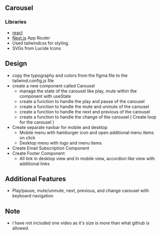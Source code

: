 ## Carousel

### Libraries

- [react](https://reactjs.org/)
- [Next.js](https://nextjs.org/) App Router
- Used tailwindcss for styling.
- SVGs from Lucide Icons

## Design

- copy the typography and colors from the figma file to the tailwind.config.js file
- create a new component called Carousel
  - manage the state of the carousel like play, mute within the component with useState
  - create a function to handle the play and pause of the carousel
  - create a function to handle the mute and unmute of the carousel
  - create a function to handle the next and previous of the carousel
  - create a function to handle the change of the carousel ( Create loop for the carousel )
- Create separate navbar for mobile and desktop
  - Mobile menu with hamburger icon and open additional menu items on click
  - Desktop menu with logo and menu items
- Create Email Subscription Component
- Create Footer Component
  - All link in desktop view and In mobile view, accordion like view with additional links

## Additional Features

- Play/pause, mute/unmute, next, previous, and change carousel with keyboard navigation

## Note

- I have not included one video as it's size is more than what github is allowed.
